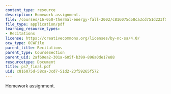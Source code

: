 ```yaml
---
content_type: resource
description: Homework assignment.
file: /courses/16-050-thermal-energy-fall-2002/c816075d58ca3cd751d223f59265f572_ps7_final.pdf
file_type: application/pdf
learning_resource_types:
- Recitations
license: https://creativecommons.org/licenses/by-nc-sa/4.0/
ocw_type: OCWFile
parent_title: Recitations
parent_type: CourseSection
parent_uid: 2af60ea2-301a-605f-b399-896a0de17e88
resourcetype: Document
title: ps7_final.pdf
uid: c816075d-58ca-3cd7-51d2-23f59265f572
---
```

Homework assignment.